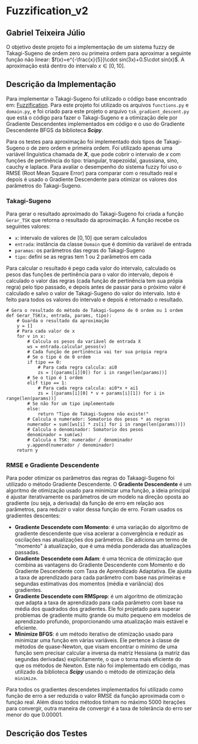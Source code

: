 ﻿# Fuzzification_v2

## Gabriel Teixeira Júlio

O objetivo deste projeto foi a implementação de um sistema fuzzy de Takagi-Sugeno de ordem zero ou primeira ordem para aproximar a seguinte função não linear: $f(x)=e^{-\frac{x}{5}}\cdot sin(3x)+0.5\cdot sin(x)$. A aproximação está dentro do intervalo $x\in [0,10]$.

## Descrição da Implementação

Para implementar o Takagi-Sugeno foi utilizado o código base encontrado em: [Fuzzification](https://github.com/Kingdrasill/Fuzzification). Para este projeto foi utilizado os arquivos `functions.py` e `domain.py`, e foi criado para este projeto o arquivo `tsk_gradient_descent.py` que está o código para fazer o Takagi-Sugeno e a otimização dele por Gradiente Descendentes implementados em código e o uso do Gradiente Descendente BFGS da biblioteca **_Scipy_**.

Para os testes para aproximação foi implementado dois tipos de Takagi-Sugeno o de zero ordem e primeira ordem. Foi utilizado apenas uma variável linguística chamada de **_X_**, que pode cobrir o intervalo de $x$ com funções de pertinência do tipo: triangular, trapezoidal, gaussiana, sino, cauchy e laplace. Para avaliar o desempenho do sistema fuzzy foi uso o RMSE (Root Mean Square Error) para comparar com o resultado real e depois é usado o Gradiente Descendente para otimizar os valores dos parâmetros do Takagi-Sugeno.

### Takagi-Sugeno

Para gerar o resultado aproximado do Takagi-Sugeno foi criada a função `Gerar_TSK` que retorna o resultado da aproximação. A função recebe os seguintes valores:

- `x`: intervalo de valores de $[0,10]$ que seram calculados
- `entrada`: instância da classe `Domain` que é domínio da variável de entrada
- `paramas`: os parâmetros das regras do Takagi-Sugeno
- `tipo`: defini se as regras tem 1 ou 2 parâmetros em cada

Para calcular o resultado é pego cada valor do intervalo, calculado os pesos das funções de pertinência para o valor do intervalo, depois é calculado o valor das regras (cada função de pertinência tem sua própia regra) pelo tipo passado, e depois antes de passar para o próximo valor é calculado e salvo o valor de Takagi-Sugeno do valor do intervalo. Isto é feito para todos os valores do intervalo e depois é retornado o resultado.

```
# Gera o resultado do método de Takagi-Sugeno de 0 ordem ou 1 ordem
def Gerar_TSK(x, entrada, params, tipo):
    # Guarda o resultado da aproximação
    y = []
    # Para cada valor de x
    for v in x:
        # Calcula os pesos da variável de entrada X
        ws = entrada.calcular_pesos(v)
        # Cada função de pertinência vai ter sua própia regra
        # Se o tipo é de 0 ordem
        if tipo == 0:
            # Para cada regra calcula: ai0
            zs = [(params[i][0]) for i in range(len(params))]
        # Se o tipo é 1 ordem
        elif tipo == 1:
            # Para cada regra calcula: ai0*x + ai1
            zs = [(params[i][0] * v + params[i][1]) for i in range(len(params))]
        # Se não for um tipo implementado
        else:
            return "Tipo de Takagi-Sugeno não existe!"
        # Calcula o numerador: Somatorio dos pesos * as regras
        numerador = sum([ws[i] * zs[i] for i in range(len(params))])
        # Calcula o denominador: Somatorio dos pesos
        denominador = sum(ws)
        # Calcula o TSK: numerador / denominador
        y.append(numerador / denominador)
    return y
```

### RMSE e Gradiente Descendente

Para poder otimizar os parâmetros das regras do Takaagi-Sugeno foi utilizado o método Gradiente Descendente. O **Gradiente Descendente** é um algoritmo de otimização usado para minimizar uma função, a ideia principal é ajustar iterativamente os parâmetros de um modelo na direção oposta ao gradiente (ou seja, a derivada) da função de erro em relação aos parâmetros, para reduzir o valor dessa função de erro. Foram usados os gradientes descentes:

- **Gradiente Descendete com Momento**: é uma variação do algoritmo de gradiente descendente que visa acelerar a convergência e reduzir as oscilações nas atualizações dos parâmetros. Ele adiciona um termo de "momento" à atualização, que é uma média ponderada das atualizações passadas.
- **Gradiente Descendete com Adam**: é uma técnica de otimização que combina as vantagens do Gradiente Descendente com Momento e do Gradiente Descendente com Taxa de Aprendizado Adaptativa. Ele ajusta a taxa de aprendizado para cada parâmetro com base nas primeiras e segundas estimativas dos momentos (média e variância) dos gradientes.
- **Gradiente Descendete com RMSprop**: é um algoritmo de otimização que adapta a taxa de aprendizado para cada parâmetro com base na média dos quadrados dos gradientes. Ele foi projetado para superar problemas de gradiente muito grande ou muito pequeno em modelos de aprendizado profundo, proporcionando uma atualização mais estável e eficiente.
- **Minimize BFGS**: é um método iterativo de otimização usado para minimizar uma função em várias variáveis. Ele pertence à classe de métodos de quase-Newton, que visam encontrar o mínimo de uma função sem precisar calcular a inversa da matriz Hessiana (a matriz das segundas derivadas) explicitamente, o que o torna mais eficiente do que os métodos de Newton. Este não foi implementado em código, mas utilizado da biblioteca **_Scipy_** usando o método de otimização dela `minimize`.

Para todos os gradientes descendetes implementados foi utilizado como função de erro a ser reduzida o valor RMSE da função aproximada com o função real. Além disso todos métodos tinham no máximo 5000 iterações para convergir, outra maneira de convergir é a taxa de tolerância do erro ser menor do que 0.00001.

## Descrição dos Testes
